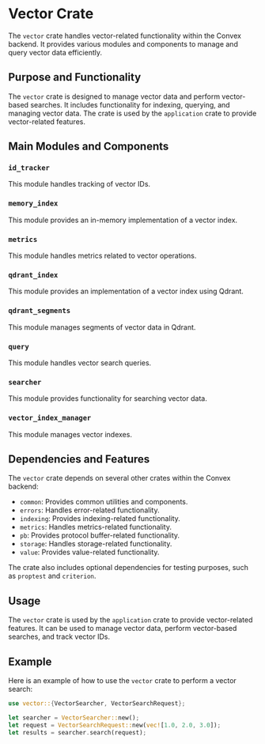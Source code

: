 # Vector Crate

The `vector` crate handles vector-related functionality within the Convex backend. It provides various modules and components to manage and query vector data efficiently.

## Purpose and Functionality

The `vector` crate is designed to manage vector data and perform vector-based searches. It includes functionality for indexing, querying, and managing vector data. The crate is used by the `application` crate to provide vector-related features.

## Main Modules and Components

### `id_tracker`
This module handles tracking of vector IDs.

### `memory_index`
This module provides an in-memory implementation of a vector index.

### `metrics`
This module handles metrics related to vector operations.

### `qdrant_index`
This module provides an implementation of a vector index using Qdrant.

### `qdrant_segments`
This module manages segments of vector data in Qdrant.

### `query`
This module handles vector search queries.

### `searcher`
This module provides functionality for searching vector data.

### `vector_index_manager`
This module manages vector indexes.

## Dependencies and Features

The `vector` crate depends on several other crates within the Convex backend:

- `common`: Provides common utilities and components.
- `errors`: Handles error-related functionality.
- `indexing`: Provides indexing-related functionality.
- `metrics`: Handles metrics-related functionality.
- `pb`: Provides protocol buffer-related functionality.
- `storage`: Handles storage-related functionality.
- `value`: Provides value-related functionality.

The crate also includes optional dependencies for testing purposes, such as `proptest` and `criterion`.

## Usage

The `vector` crate is used by the `application` crate to provide vector-related features. It can be used to manage vector data, perform vector-based searches, and track vector IDs.

## Example

Here is an example of how to use the `vector` crate to perform a vector search:

```rust
use vector::{VectorSearcher, VectorSearchRequest};

let searcher = VectorSearcher::new();
let request = VectorSearchRequest::new(vec![1.0, 2.0, 3.0]);
let results = searcher.search(request);
```

